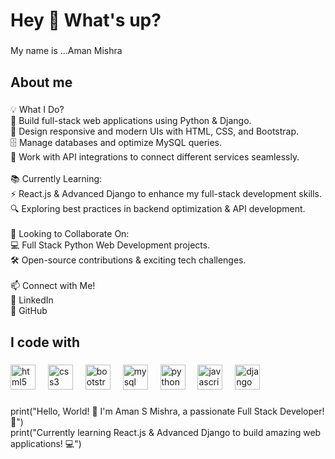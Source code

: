  <h1 align="left">Hey 👋 What's up?</h1>

###

<p align="left">My name is ...Aman Mishra</p>

###

<h2 align="left">About me</h2>

###

<p align="left">💡 What I Do?<br>🚀 Build full-stack web applications using Python & Django.<br>🎨 Design responsive and modern UIs with HTML, CSS, and Bootstrap.<br>🗄 Manage databases and optimize MySQL queries.<br>🔗 Work with API integrations to connect different services seamlessly.<br><br>📚 Currently Learning:<br>⚡ React.js & Advanced Django to enhance my full-stack development skills.<br>🔍 Exploring best practices in backend optimization & API development.<br><br>🤝 Looking to Collaborate On:<br>💻 Full Stack Python Web Development projects.<br>🛠 Open-source contributions & exciting tech challenges.<br><br>📫 Connect with Me!<br>🔗 LinkedIn<br>🐙 GitHub</p>

###

<h2 align="left">I code with</h2>

###

<div align="left">
  <img src="https://cdn.jsdelivr.net/gh/devicons/devicon/icons/html5/html5-original.svg" height="40" alt="html5 logo"  />
  <img width="12" />
  <img src="https://cdn.jsdelivr.net/gh/devicons/devicon/icons/css3/css3-original.svg" height="40" alt="css3 logo"  />
  <img width="12" />
  <img src="https://cdn.jsdelivr.net/gh/devicons/devicon/icons/bootstrap/bootstrap-original.svg" height="40" alt="bootstrap logo"  />
  <img width="12" />
  <img src="https://cdn.jsdelivr.net/gh/devicons/devicon/icons/mysql/mysql-original.svg" height="40" alt="mysql logo"  />
  <img width="12" />
  <img src="https://cdn.jsdelivr.net/gh/devicons/devicon/icons/python/python-original.svg" height="40" alt="python logo"  />
  <img width="12" />
  <img src="https://cdn.jsdelivr.net/gh/devicons/devicon/icons/javascript/javascript-original.svg" height="40" alt="javascript logo"  />
  <img width="12" />
  <img src="https://cdn.jsdelivr.net/gh/devicons/devicon/icons/django/django-plain.svg" height="40" alt="django logo"  />
</div>

###

<p align="left">print("Hello, World! 👋 I'm Aman S Mishra, a passionate Full Stack Developer! 🚀")  <br>print("Currently learning React.js & Advanced Django to build amazing web applications! 💻")</p>

###
